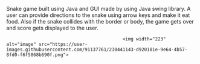 Snake game built using Java and GUI made by using Java swing library. A user can provide directions to the snake using arrow keys and make it eat food. Also if the snake collides with the border or body, the game gets over and score gets displayed to the user.


                                               <img width="223" alt="image" src="https://user-images.githubusercontent.com/91137761/230441143-d920181e-9e64-4b57-8fd0-f6f5868b690f.png">

